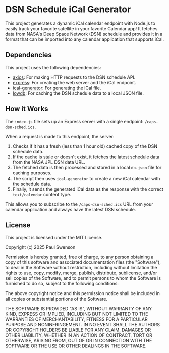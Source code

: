 # DSN Schedule iCal Generator

This project generates a dynamic iCal calendar endpoint with Node.js to easily track your favorite satellite in your favorite Calendar app! It fetches data from NASA's Deep Space Network (DSN) schedule and provides it in a format that can be imported into any calendar application that supports iCal.

## Dependencies

This project uses the following dependencies:

*   [axios](https://www.npmjs.com/package/axios): For making HTTP requests to the DSN schedule API.
*   [express](https://www.npmjs.com/package/express): For creating the web server and the iCal endpoint.
*   [ical-generator](https://www.npmjs.com/package/ical-generator): For generating the iCal file.
*   [lowdb](https://www.npmjs.com/package/lowdb): For caching the DSN schedule data to a local JSON file.

## How it Works

The `index.js` file sets up an Express server with a single endpoint: `/caps-dsn-sched.ics`.

When a request is made to this endpoint, the server:

1.  Checks if it has a fresh (less than 1 hour old) cached copy of the DSN schedule data.
2.  If the cache is stale or doesn't exist, it fetches the latest schedule data from the NASA JPL DSN data URL.
3.  The fetched data is then processed and stored in a local `db.json` file for caching purposes.
4.  The script then uses `ical-generator` to create a new iCal calendar with the schedule data.
5.  Finally, it sends the generated iCal data as the response with the correct `text/calendar` content type.

This allows you to subscribe to the `/caps-dsn-sched.ics` URL from your calendar application and always have the latest DSN schedule.

## License

This project is licensed under the MIT License.

Copyright (c) 2025 Paul Swenson

Permission is hereby granted, free of charge, to any person obtaining a copy
of this software and associated documentation files (the "Software"), to deal
in the Software without restriction, including without limitation the rights
to use, copy, modify, merge, publish, distribute, sublicense, and/or sell
copies of the Software, and to permit persons to whom the Software is
furnished to do so, subject to the following conditions:

The above copyright notice and this permission notice shall be included in all
copies or substantial portions of the Software.

THE SOFTWARE IS PROVIDED "AS IS", WITHOUT WARRANTY OF ANY KIND, EXPRESS OR
IMPLIED, INCLUDING BUT NOT LIMITED TO THE WARRANTIES OF MERCHANTABILITY,
FITNESS FOR A PARTICULAR PURPOSE AND NONINFRINGEMENT. IN NO EVENT SHALL THE
AUTHORS OR COPYRIGHT HOLDERS BE LIABLE FOR ANY CLAIM, DAMAGES OR OTHER
LIABILITY, WHETHER IN AN ACTION OF CONTRACT, TORT OR OTHERWISE, ARISING FROM,
OUT OF OR IN CONNECTION WITH THE SOFTWARE OR THE USE OR OTHER DEALINGS IN THE
SOFTWARE.

